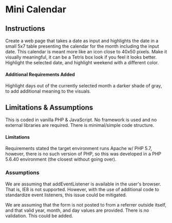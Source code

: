 # Mini Calendar

## Instructions

Create a web page that takes a date as input and highlights the date in a small 5x7 table presenting the calendar for the month including the input date.
This calendar is meant more like an icon close to 40x50 pixels. Make it visually meaningful, it can be a Tetris box look if you feel it looks better.
Highlight the selected date, and highlight weekend with a different color.

#### Additional Requirements Added

Highlight days out of the currently selected month a darker shade of gray, to add additional meaning to the visuals.

## Limitations & Assumptions

This is coded in vanilla PHP & JavaScript. No framework is used and no external libraries are required. There is minimal/simple code structure.

#### Limitations

Requirements stated the target environment runs Apache w/ PHP 5.7, however, there is no such version of PHP, so this was developed in a PHP 5.6.40 environment (the closest without going over).

### Assumptions

We are assuming that addEventListener is available in the user's browser. That is, IE8 is not supported. However, with the use of additional code to standardize event listeners, this issue could be mitigated.

We are assuming that the form is not posted to from a referrer outside itself, and that valid year, month, and day values are provided. There is no validation. This could be added.